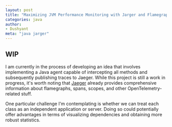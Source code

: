 ```yaml
---
layout: post
title: "Maximizing JVM Performance Monitoring with Jarger and Flamegraph"
categories: java
author:
- Dushyant 
meta: "java jarger"
---
```



## WIP

I am currently in the process of developing an idea that involves implementing a Java agent capable of intercepting all methods and subsequently publishing traces to Jaeger. While this project is still a work in progress, it's worth noting that [Jaeger](https://www.jaegertracing.io/docs/1.50/) already provides comprehensive information about flamegraphs, spans, scopes, and other OpenTelemetry-related stuff.

One particular challenge I'm contemplating is whether we can treat each class as an independent application or server. Doing so could potentially offer advantages in terms of visualizing dependencies and obtaining more robust statistics.

